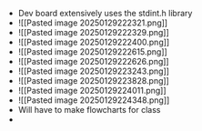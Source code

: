 - Dev board extensively uses the stdint.h library
- ![[Pasted image 20250129222321.png]]
- ![[Pasted image 20250129222329.png]]
- ![[Pasted image 20250129222400.png]]
- ![[Pasted image 20250129222615.png]]
- ![[Pasted image 20250129222626.png]]
- ![[Pasted image 20250129223243.png]]
- ![[Pasted image 20250129223828.png]]
- ![[Pasted image 20250129224011.png]]
- ![[Pasted image 20250129224348.png]]
- Will have to make flowcharts for class
- 